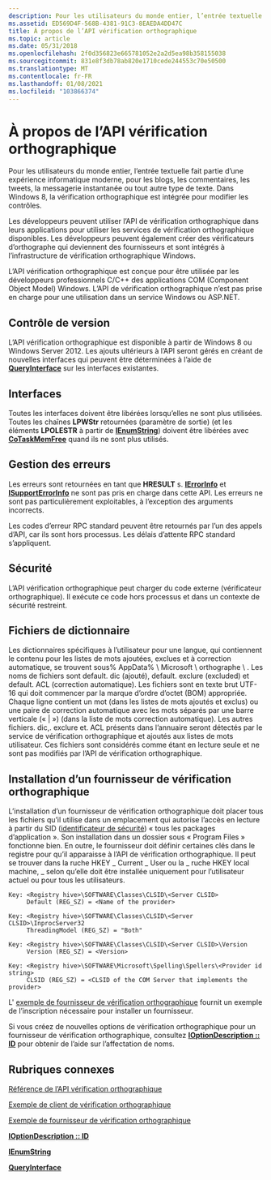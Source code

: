 ```yaml
---
description: Pour les utilisateurs du monde entier, l’entrée textuelle fait partie d’une expérience informatique moderne, pour les blogs, les commentaires, les tweets, la messagerie instantanée ou tout autre type de texte. Dans Windows 8, la vérification orthographique est intégrée pour modifier les contrôles.
ms.assetid: ED569D4F-568B-4381-91C3-8EAEDA4DD47C
title: À propos de l’API vérification orthographique
ms.topic: article
ms.date: 05/31/2018
ms.openlocfilehash: 2f0d356823e665781052e2a2d5ea98b358155038
ms.sourcegitcommit: 831e8f3db78ab820e1710cede244553c70e50500
ms.translationtype: MT
ms.contentlocale: fr-FR
ms.lasthandoff: 01/08/2021
ms.locfileid: "103866374"
---
```

# <a name="about-the-spell-checking-api"></a>À propos de l’API vérification orthographique

Pour les utilisateurs du monde entier, l’entrée textuelle fait partie d’une expérience informatique moderne, pour les blogs, les commentaires, les tweets, la messagerie instantanée ou tout autre type de texte. Dans Windows 8, la vérification orthographique est intégrée pour modifier les contrôles.

Les développeurs peuvent utiliser l’API de vérification orthographique dans leurs applications pour utiliser les services de vérification orthographique disponibles. Les développeurs peuvent également créer des vérificateurs d’orthographe qui deviennent des fournisseurs et sont intégrés à l’infrastructure de vérification orthographique Windows.

L’API vérification orthographique est conçue pour être utilisée par les développeurs professionnels C/C++ des applications COM (Component Object Model) Windows. L’API de vérification orthographique n’est pas prise en charge pour une utilisation dans un service Windows ou ASP.NET.

## <a name="versioning"></a>Contrôle de version

L’API vérification orthographique est disponible à partir de Windows 8 ou Windows Server 2012. Les ajouts ultérieurs à l’API seront gérés en créant de nouvelles interfaces qui peuvent être déterminées à l’aide de [**QueryInterface**](/windows/win32/api/unknwn/nf-unknwn-iunknown-queryinterface(q)) sur les interfaces existantes.

## <a name="interfaces"></a>Interfaces

Toutes les interfaces doivent être libérées lorsqu’elles ne sont plus utilisées. Toutes les chaînes **LPWStr** retournées (paramètre de sortie) (et les éléments **LPOLESTR** à partir de [**IEnumString**](/windows/win32/api/objidlbase/nn-objidlbase-ienumstring)) doivent être libérées avec [**CoTaskMemFree**](/windows/win32/api/combaseapi/nf-combaseapi-cotaskmemfree) quand ils ne sont plus utilisés.

## <a name="error-handling"></a>Gestion des erreurs

Les erreurs sont retournées en tant que **HRESULT** s. [**IErrorInfo**](/windows/win32/api/oaidl/nn-oaidl-ierrorinfo) et [**ISupportErrorInfo**](/windows/win32/api/oaidl/nn-oaidl-isupporterrorinfo) ne sont pas pris en charge dans cette API. Les erreurs ne sont pas particulièrement exploitables, à l’exception des arguments incorrects.

Les codes d’erreur RPC standard peuvent être retournés par l’un des appels d’API, car ils sont hors processus. Les délais d’attente RPC standard s’appliquent.

## <a name="security"></a>Sécurité

L’API vérification orthographique peut charger du code externe (vérificateur orthographique). Il exécute ce code hors processus et dans un contexte de sécurité restreint.

## <a name="dictionary-files"></a>Fichiers de dictionnaire

Les dictionnaires spécifiques à l’utilisateur pour une langue, qui contiennent le contenu pour les listes de mots ajoutées, exclues et à correction automatique, se trouvent sous% AppData% \\ Microsoft \\ orthographe \\ *<language tag>* . Les noms de fichiers sont default. dic (ajouté), default. exclure (excluded) et default. ACL (correction automatique). Les fichiers sont en texte brut UTF-16 qui doit commencer par la marque d’ordre d’octet (BOM) appropriée. Chaque ligne contient un mot (dans les listes de mots ajoutés et exclus) ou une paire de correction automatique avec les mots séparés par une barre verticale (« \| ») (dans la liste de mots correction automatique). Les autres fichiers. dic,. exclure et. ACL présents dans l’annuaire seront détectés par le service de vérification orthographique et ajoutés aux listes de mots utilisateur. Ces fichiers sont considérés comme étant en lecture seule et ne sont pas modifiés par l’API de vérification orthographique.

## <a name="installing-a-spell-checking-provider"></a>Installation d’un fournisseur de vérification orthographique

L’installation d’un fournisseur de vérification orthographique doit placer tous les fichiers qu’il utilise dans un emplacement qui autorise l’accès en lecture à partir du SID ([identificateur de sécurité](../secauthz/security-identifiers.md)) « tous les packages d’application ». Son installation dans un dossier sous « Program Files » fonctionne bien. En outre, le fournisseur doit définir certaines clés dans le registre pour qu’il apparaisse à l’API de vérification orthographique. Il peut se trouver dans la ruche HKEY \_ Current \_ User ou la \_ ruche HKEY local machine, \_ selon qu’elle doit être installée uniquement pour l’utilisateur actuel ou pour tous les utilisateurs.


```
Key: <Registry hive>\SOFTWARE\Classes\CLSID\<Server CLSID>
     Default (REG_SZ) = <Name of the provider>

Key: <Registry hive>\SOFTWARE\Classes\CLSID\<Server CLSID>\InprocServer32
     ThreadingModel (REG_SZ) = "Both"

Key: <Registry hive>\SOFTWARE\Classes\CLSID\<Server CLSID>\Version
     Version (REG_SZ) = <Version>

Key: <Registry hive>\SOFTWARE\Microsoft\Spelling\Spellers\<Provider id string>
     CLSID (REG_SZ) = <CLSID of the COM Server that implements the provider>
```



L' [exemple de fournisseur de vérification orthographique](https://github.com/microsoft/Windows-classic-samples/tree/master/Samples/SpellCheckerProvider) fournit un exemple de l’inscription nécessaire pour installer un fournisseur.

Si vous créez de nouvelles options de vérification orthographique pour un fournisseur de vérification orthographique, consultez [**IOptionDescription :: ID**](/windows/desktop/api/Spellcheck/nf-spellcheck-ioptiondescription-get_id) pour obtenir de l’aide sur l’affectation de noms.

## <a name="related-topics"></a>Rubriques connexes

<dl> <dt>

[Référence de l’API vérification orthographique](spell-checker-api-reference.md)
</dt> <dt>

[Exemple de client de vérification orthographique](https://github.com/microsoft/Windows-classic-samples/tree/master/Samples/SpellCheckerClient)
</dt> <dt>

[Exemple de fournisseur de vérification orthographique](https://github.com/microsoft/Windows-classic-samples/tree/master/Samples/SpellCheckerProvider)
</dt> <dt>

[**IOptionDescription :: ID**](/windows/desktop/api/Spellcheck/nf-spellcheck-ioptiondescription-get_id)
</dt> <dt>

[**IEnumString**](/windows/win32/api/objidlbase/nn-objidlbase-ienumstring)
</dt> <dt>

[**QueryInterface**](/windows/win32/api/unknwn/nf-unknwn-iunknown-queryinterface(q))
</dt> </dl>

 

 
